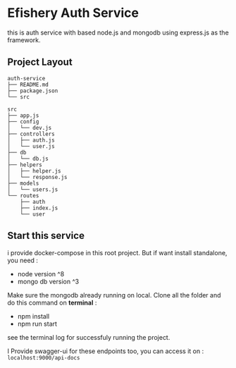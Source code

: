 # Efishery Auth Service

this is auth service with based node.js and mongodb using express.js as the framework.

## Project Layout
```
auth-service
├── README.md
├── package.json
└── src 

src
├── app.js
├── config
│   └── dev.js
├── controllers
│   ├── auth.js
│   └── user.js
├── db
│   └── db.js
├── helpers
│   ├── helper.js
│   └── response.js
├── models
│   └── users.js
└── routes
    ├── auth
    ├── index.js
    └── user 
```

## Start this service
i provide docker-compose in this root project. But if want install standalone, you need :
- node version ^8
- mongo db version ^3

Make sure the mongodb already running on local. Clone all the folder and do this command on **terminal** :
- npm install
- npm run start

see the terminal log for successfuly running the project. 

I Provide swagger-ui for these endpoints too, you can access it on :
`localhost:9000/api-docs` 
